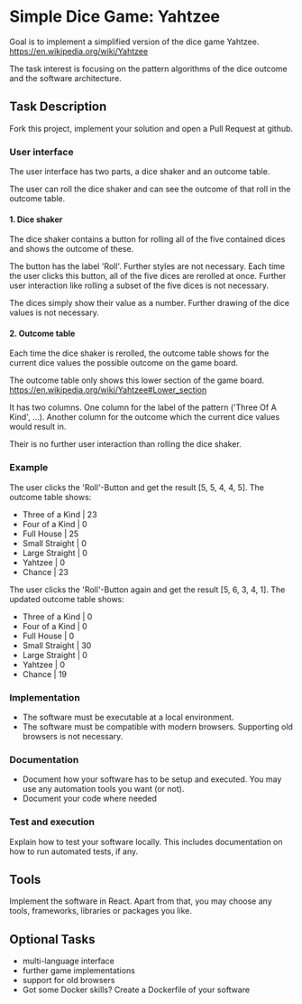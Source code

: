 # Simple Dice Game: Yahtzee

Goal is to implement a simplified version of the dice game Yahtzee.
https://en.wikipedia.org/wiki/Yahtzee

The task interest is focusing on the pattern algorithms of the dice outcome and the software architecture.

## Task Description

Fork this project, implement your solution and open a Pull Request at github.

### User interface

The user interface has two parts, a dice shaker and an outcome table.

The user can roll the dice shaker and can see the outcome of that roll in the outcome table. 

#### 1. Dice shaker

The dice shaker contains a button for rolling all of the five contained dices and shows the outcome of these.

The button has the label 'Roll'. Further styles are not necessary.
Each time the user clicks this button, all of the five dices are rerolled at once.
Further user interaction like rolling a subset of the five dices is not necessary.

The dices simply show their value as a number. Further drawing of the dice values is not necessary.  

#### 2. Outcome table

Each time the dice shaker is rerolled, the outcome table shows for the current dice values the possible outcome on the game board.

The outcome table only shows this lower section of the game board.
https://en.wikipedia.org/wiki/Yahtzee#Lower_section

It has two columns.
One column for the label of the pattern ('Three Of A Kind', ...).
Another column for the outcome which the current dice values would result in.

Their is no further user interaction than rolling the dice shaker.

### Example

The user clicks the 'Roll'-Button and get the result [5, 5, 4, 4, 5]. The outcome table shows:

- Three of a Kind | 23
- Four of a Kind | 0
- Full House | 25
- Small Straight | 0
- Large Straight | 0
- Yahtzee | 0
- Chance | 23

The user clicks the 'Roll'-Button again and get the result [5, 6, 3, 4, 1]. The updated outcome table shows:

- Three of a Kind | 0
- Four of a Kind | 0
- Full House | 0
- Small Straight | 30
- Large Straight | 0
- Yahtzee | 0
- Chance | 19

### Implementation

- The software must be executable at a local environment.
- The software must be compatible with modern browsers. Supporting old browsers is not necessary.

### Documentation

 - Document how your software has to be setup and executed. You may use any automation tools you want (or not).
 - Document your code where needed

### Test and execution

Explain how to test your software locally. This includes documentation on how to run automated tests, if any.

## Tools

Implement the software in React. Apart from that, you may choose any tools, frameworks, libraries or packages you like.

## Optional Tasks

 - multi-language interface
 - further game implementations 
 - support for old browsers
 - Got some Docker skills? Create a Dockerfile of your software

